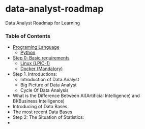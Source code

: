 # data-analyst-roadmap
Data Analyst Roadmap for Learning


### Table of Contents

- [Programing Language](#programing-language)
  - [Python](#Python)
- [Step 0: Basic requirements](#step-0-basic-requirements)
  - [Linux (LPIC-1)](#linux-lpic-1)
  - [Docker (Mandatory)](#docker-mandatory)
- Step 1. Introductions:
  - Introduction of Data Analyst
  - Big Picture of Data Analyst
  - Cycle Of Data Analysis
- What is the Difference Between AI(Artificial Intelligence) and BI(Business Intelligence)
- Introducing of Data Bases
- The most recent Data Bases
- Step 2: The Situation of Statistics:
- 
 
